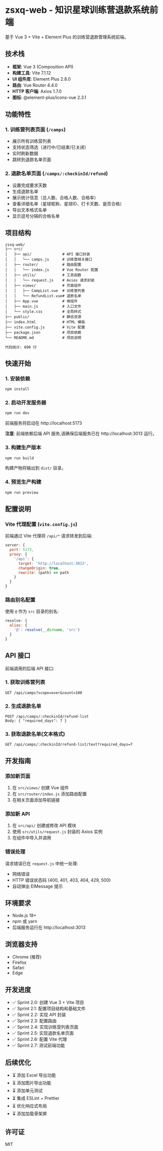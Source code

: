 # zsxq-web - 知识星球训练营退款系统前端

基于 Vue 3 + Vite + Element Plus 的训练营退款管理系统前端。

## 技术栈

- **框架**: Vue 3 (Composition API)
- **构建工具**: Vite 7.1.12
- **UI 组件库**: Element Plus 2.8.0
- **路由**: Vue Router 4.4.0
- **HTTP 客户端**: Axios 1.7.0
- **图标**: @element-plus/icons-vue 2.3.1

## 功能特性

### 1. 训练营列表页面 (`/camps`)
- 展示所有训练营列表
- 支持状态筛选（进行中/已结束/已关闭）
- 实时刷新数据
- 跳转到退款名单页面

### 2. 退款名单页面 (`/camps/:checkinId/refund`)
- 设置完成要求天数
- 生成退款名单
- 展示统计信息（总人数、合格人数、合格率）
- 查看详细名单（星球昵称、星球ID、打卡天数、是否合格）
- 导出文本格式名单
- 显示逗号分隔的合格名单

## 项目结构

```
zsxq-web/
├── src/
│   ├── api/              # API 接口封装
│   │   └── camps.js      # 训练营相关接口
│   ├── router/           # 路由配置
│   │   └── index.js      # Vue Router 配置
│   ├── utils/            # 工具函数
│   │   └── request.js    # Axios 请求封装
│   ├── views/            # 页面组件
│   │   ├── CampList.vue  # 训练营列表
│   │   └── RefundList.vue# 退款名单
│   ├── App.vue           # 根组件
│   ├── main.js           # 入口文件
│   └── style.css         # 全局样式
├── public/               # 静态资源
├── index.html            # HTML 模板
├── vite.config.js        # Vite 配置
├── package.json          # 项目依赖
└── README.md             # 项目说明

代码统计: 690 行
```

## 快速开始

### 1. 安装依赖

```bash
npm install
```

### 2. 启动开发服务器

```bash
npm run dev
```

前端服务将启动在 http://localhost:5173

**注意**: 前端依赖后端 API 服务,请确保后端服务已在 http://localhost:3013 运行。

### 3. 构建生产版本

```bash
npm run build
```

构建产物将输出到 `dist/` 目录。

### 4. 预览生产构建

```bash
npm run preview
```

## 配置说明

### Vite 代理配置 (`vite.config.js`)

前端通过 Vite 代理将 `/api/*` 请求转发到后端:

```javascript
server: {
  port: 5173,
  proxy: {
    '/api': {
      target: 'http://localhost:3013',
      changeOrigin: true,
      rewrite: (path) => path
    }
  }
}
```

### 路由别名配置

使用 `@` 作为 `src` 目录的别名:

```javascript
resolve: {
  alias: {
    '@': resolve(__dirname, 'src')
  }
}
```

## API 接口

前端调用的后端 API 接口:

### 1. 获取训练营列表
```
GET /api/camps?scope=over&count=100
```

### 2. 生成退款名单
```
POST /api/camps/:checkinId/refund-list
Body: { "required_days": 7 }
```

### 3. 获取退款名单(文本格式)
```
GET /api/camps/:checkinId/refund-list/text?required_days=7
```

## 开发指南

### 添加新页面

1. 在 `src/views/` 创建 Vue 组件
2. 在 `src/router/index.js` 添加路由配置
3. 在相关页面添加导航链接

### 添加新 API

1. 在 `src/api/` 创建或修改 API 模块
2. 使用 `src/utils/request.js` 封装的 Axios 实例
3. 在组件中导入并调用

### 错误处理

请求错误已在 `request.js` 中统一处理:
- 网络错误
- HTTP 错误状态码 (400, 401, 403, 404, 429, 500)
- 自动弹出 ElMessage 提示

## 环境要求

- Node.js 18+
- npm 或 yarn
- 后端服务运行在 http://localhost:3013

## 浏览器支持

- Chrome (推荐)
- Firefox
- Safari
- Edge

## 开发进度

- ✅ Sprint 2.0: 创建 Vue 3 + Vite 项目
- ✅ Sprint 2.1: 配置项目结构和基础文件
- ✅ Sprint 2.2: 实现 API 封装
- ✅ Sprint 2.3: 配置路由
- ✅ Sprint 2.4: 实现训练营列表页面
- ✅ Sprint 2.5: 实现退款名单页面
- ✅ Sprint 2.6: 配置 Vite 代理
- ✅ Sprint 2.7: 测试前端功能

## 后续优化

- ⏳ 添加 Excel 导出功能
- ⏳ 添加图片导出功能
- ⏳ 添加单元测试
- ⏳ 集成 ESLint + Prettier
- ⏳ 优化响应式布局
- ⏳ 添加加载骨架屏

## 许可证

MIT
